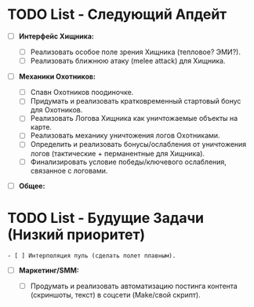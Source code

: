 # TODO List - Следующий Апдейт

- [ ] **Интерфейс Хищника:**
  - [ ] Реализовать особое поле зрения Хищника (тепловое? ЭМИ?).
  - [ ] Реализовать ближнюю атаку (melee attack) для Хищника.
- [ ] **Механики Охотников:**
  - [ ] Спавн Охотников поодиночке.
  - [ ] Придумать и реализовать кратковременный стартовый бонус для Охотников.
  - [ ] Реализовать Логова Хищника как уничтожаемые объекты на карте.
  - [ ] Реализовать механику уничтожения логов Охотниками.
  - [ ] Определить и реализовать бонусы/ослабления от уничтожения логов (тактические + перманентные для Хищника).
  - [ ] Финализировать условие победы/ключевого ослабления, связанное с логовами.
- [ ] **Общее:**
 

# TODO List - Будущие Задачи (Низкий приоритет)

    - [ ] Интерполяция пуль (сделать полет плавным).
- [ ] **Маркетинг/SMM:**   
    
    - [ ] Продумать и реализовать автоматизацию постинга контента (скриншоты, текст) в соцсети (Make/свой скрипт). 